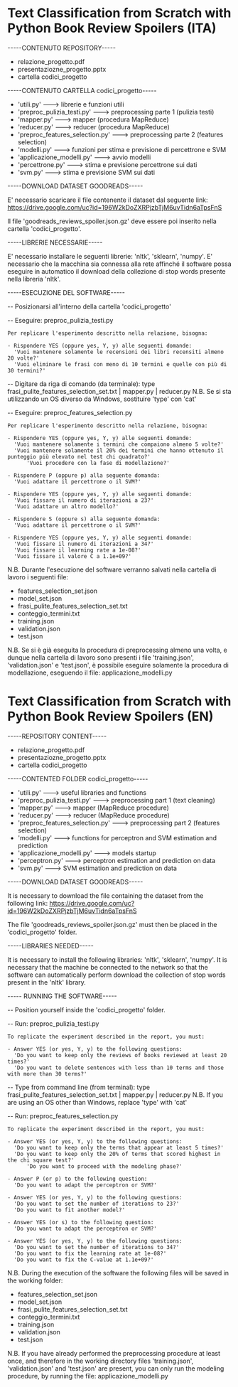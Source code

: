 # Text Classification from Scratch with Python Book Review Spoilers (ITA)

-----CONTENUTO REPOSITORY-----
- relazione_progetto.pdf
- presentaziozne_progetto.pptx
- cartella codici_progetto


-----CONTENUTO CARTELLA codici_progetto-----

- 'utili.py'				--->   librerie e funzioni utili
- 'preproc_pulizia_testi.py'		--->   preprocessing parte 1 (pulizia testi)
- 'mapper.py'				--->   mapper (procedura MapReduce)
- 'reducer.py'				--->   reducer (procedura MapReduce)
- 'preproc_features_selection.py'	--->   preprocessing parte 2 (features selection)
- 'modelli.py'				--->   funzioni per stima e previsione di percettrone e SVM
- 'applicazione_modelli.py'		--->   avvio modelli
- 'percettrone.py'			--->   stima e previsione percettrone sui dati
- 'svm.py'				--->   stima e previsione SVM sui dati




-----DOWNLOAD DATASET GOODREADS-----

E' necessario scaricare il file contenente il dataset dal seguente link:
https://drive.google.com/uc?id=196W2kDoZXRPjzbTjM6uvTidn6aTpsFnS

Il file 'goodreads_reviews_spoiler.json.gz' deve essere poi inserito nella cartella 'codici_progetto'.




-----LIBRERIE NECESSARIE-----

E' necessario installare le seguenti librerie: 'nltk', 'sklearn', 'numpy'.
E' necessario che la macchina sia connessa alla rete affinché il software possa eseguire in automatico 
il download della collezione di stop words presente nella libreria 'nltk'.





-----ESECUZIONE DEL SOFTWARE-----

-- Posizionarsi all'interno della cartella 'codici_progetto'


-- Eseguire: preproc_pulizia_testi.py

	Per replicare l'esperimento descritto nella relazione, bisogna:

	- Rispondere YES (oppure yes, Y, y) alle seguenti domande:
  	  'Vuoi mantenere solamente le recensioni dei libri recensiti almeno 20 volte?'
  	  'Vuoi eliminare le frasi con meno di 10 termini e quelle con più di 30 termini?'



-- Digitare da riga di comando (da terminale): type frasi_pulite_features_selection_set.txt | mapper.py | reducer.py
     N.B. Se si sta utilizzando un OS diverso da Windows, sostituire 'type' con 'cat'



-- Eseguire: preproc_features_selection.py

	Per replicare l'esperimento descritto nella relazione, bisogna:

	- Rispondere YES (oppure yes, Y, y) alle seguenti domande:
  	  'Vuoi mantenere solamente i termini che compaiono almeno 5 volte?'
  	  'Vuoi mantenere solamente il 20% dei termini che hanno ottenuto il punteggio più elevato nel test chi quadrato?'
          'Vuoi procedere con la fase di modellazione?'

	- Rispondere P (oppure p) alla seguente domanda:
  	  'Vuoi adattare il percettrone o il SVM?'

	- Rispondere YES (oppure yes, Y, y) alle seguenti domande:
  	  'Vuoi fissare il numero di iterazioni a 23?'
 	  'Vuoi adattare un altro modello?'

	- Rispondere S (oppure s) alla seguente domanda:
  	  'Vuoi adattare il percettrone o il SVM?'

	- Rispondere YES (oppure yes, Y, y) alle seguenti domande:
  	  'Vuoi fissare il numero di iterazioni a 34?'
  	  'Vuoi fissare il learning rate a 1e-08?'
  	  'Vuoi fissare il valore C a 1.1e+09?'




N.B. Durante l'esecuzione del software verranno salvati nella cartella di lavoro i seguenti file:
   - features_selection_set.json
   - model_set.json
   - frasi_pulite_features_selection_set.txt
   - conteggio_termini.txt
   - training.json
   - validation.json
   - test.json

N.B. Se si è già eseguita la procedura di preprocessing almeno una volta, e dunque nella cartella di lavoro
    sono presenti i file 'training.json', 'validation.json' e 'test.json', è possibile eseguire solamente la 
    procedura di modellazione, eseguendo il file: applicazione_modelli.py
    
   
   
   
   
    
# Text Classification from Scratch with Python Book Review Spoilers (EN)

-----REPOSITORY CONTENT-----
- relazione_progetto.pdf
- presentaziozne_progetto.pptx
- cartella codici_progetto


-----CONTENTED FOLDER codici_progetto-----

- 'utili.py' ---> useful libraries and functions
- 'preproc_pulizia_testi.py' ---> preprocessing part 1 (text cleaning)
- 'mapper.py' ---> mapper (MapReduce procedure)
- 'reducer.py' ---> reducer (MapReduce procedure)
- 'preproc_features_selection.py' ---> preprocessing part 2 (features selection)
- 'modelli.py' ---> functions for perceptron and SVM estimation and prediction
- 'applicazione_modelli.py' ---> models startup
- 'perceptron.py' ---> perceptron estimation and prediction on data
- 'svm.py' ---> SVM estimation and prediction on data




-----DOWNLOAD DATASET GOODREADS-----

It is necessary to download the file containing the dataset from the following link:
https://drive.google.com/uc?id=196W2kDoZXRPjzbTjM6uvTidn6aTpsFnS

The file 'goodreads_reviews_spoiler.json.gz' must then be placed in the 'codici_progetto' folder.




-----LIBRARIES NEEDED-----

It is necessary to install the following libraries: 'nltk', 'sklearn', 'numpy'.
It is necessary that the machine be connected to the network so that the software can automatically perform 
download the collection of stop words present in the 'nltk' library.





----- RUNNING THE SOFTWARE-----

-- Position yourself inside the 'codici_progetto' folder.


-- Run: preproc_pulizia_testi.py

	To replicate the experiment described in the report, you must:

	- Answer YES (or yes, Y, y) to the following questions:
  	  'Do you want to keep only the reviews of books reviewed at least 20 times?'
  	  'Do you want to delete sentences with less than 10 terms and those with more than 30 terms?'



-- Type from command line (from terminal): type frasi_pulite_features_selection_set.txt | mapper.py | reducer.py
     N.B. If you are using an OS other than Windows, replace 'type' with 'cat'



-- Run: preproc_features_selection.py

	To replicate the experiment described in the report, you must:

	- Answer YES (or yes, Y, y) to the following questions:
  	  'Do you want to keep only the terms that appear at least 5 times?'
  	  'Do you want to keep only the 20% of terms that scored highest in the chi square test?'
          'Do you want to proceed with the modeling phase?'

	- Answer P (or p) to the following question:
  	  'Do you want to adapt the perceptron or SVM?'

	- Answer YES (or yes, Y, y) to the following questions:
  	  'Do you want to set the number of iterations to 23?'
 	  'Do you want to fit another model?'

	- Answer YES (or s) to the following question:
  	  'Do you want to adapt the perceptron or SVM?'

	- Answer YES (or yes, Y, y) to the following questions:
  	  'Do you want to set the number of iterations to 34?'
  	  'Do you want to fix the learning rate at 1e-08?'
  	  'Do you want to fix the C-value at 1.1e+09?'
	  
N.B. During the execution of the software the following files will be saved in the working folder:
   - features_selection_set.json
   - model_set.json
   - frasi_pulite_features_selection_set.txt
   - conteggio_termini.txt
   - training.json
   - validation.json
   - test.json

N.B. If you have already performed the preprocessing procedure at least once, and therefore in the working directory
    files 'training.json', 'validation.json' and 'test.json' are present, you can only run the 
    modeling procedure, by running the file: applicazione_modelli.py

